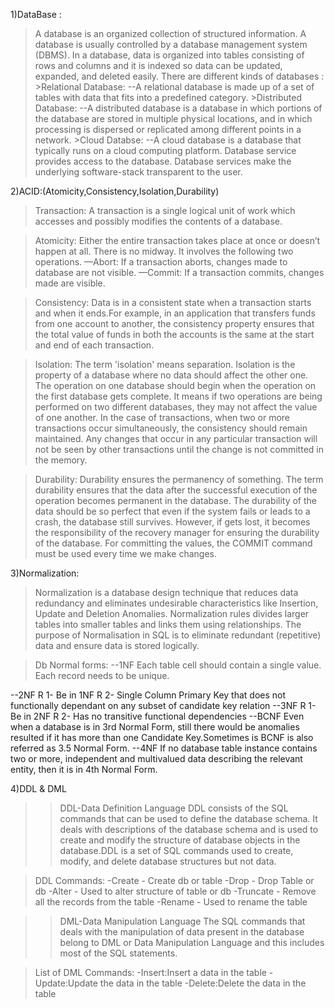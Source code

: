 1)DataBase :
>A database is an organized collection of structured information.
>A database is usually controlled by a database management system (DBMS). 
>In a database, data is organized into tables consisting of rows and columns and it is indexed so data can be updated, expanded, and deleted easily.
>There are different kinds of databases :
    >Relational Database:
    --A relational database is made up of a set of tables with data that fits into a predefined category.
    >Distributed Database:
    --A distributed database is a database in which portions of the database are stored in multiple physical locations, and in which processing is dispersed or replicated among different points in a network. 
    >Cloud Databse:
    --A cloud database is a database that typically runs on a cloud computing platform. Database service provides access to the database. Database services make the underlying software-stack transparent to the user.
    
2)ACID:(Atomicity,Consistency,Isolation,Durability)

>Transaction:
    A transaction is a single logical unit of work which accesses and possibly modifies the contents of a database.

>Atomicity:
    Either the entire transaction takes place at once or doesn’t happen at all. There is no midway. It involves the following two operations. 
    —Abort: 
    If a transaction aborts, changes made to database are not visible. 
    —Commit: 
    If a transaction commits, changes made are visible. 

>Consistency:
    Data is in a consistent state when a transaction starts and when it ends.For example, in an application that transfers funds from one account to another, the consistency property ensures that the total value of funds in both the accounts is the same at the start and end of each transaction.

> Isolation: 
    The term 'isolation' means separation. Isolation is the property of a database where no data should affect the other one. The operation on one database should begin when the operation on the first database gets complete. It means if two operations are being performed on two different databases, they may not affect the value of one another. In the case of transactions, when two or more transactions occur simultaneously, the consistency should remain maintained. Any changes that occur in any particular transaction will not be seen by other transactions until the change is not committed in the memory.

>Durability: 
    Durability ensures the permanency of something. The term durability ensures that the data after the successful execution of the operation becomes permanent in the database. The durability of the data should be so perfect that even if the system fails or leads to a crash, the database still survives. However, if gets lost, it becomes the responsibility of the recovery manager for ensuring the durability of the database. For committing the values, the COMMIT command must be used every time we make changes.

3)Normalization:
>Normalization is a database design technique that reduces data redundancy and eliminates undesirable characteristics like Insertion, Update and Deletion Anomalies. Normalization rules divides larger tables into smaller tables and links them using relationships. The purpose of Normalisation in SQL is to eliminate redundant (repetitive) data and ensure data is stored logically.

>Db Normal forms:
--1NF
    Each table cell should contain a single value.
    Each record needs to be unique.

--2NF
    R 1- Be in 1NF
    R 2- Single Column Primary Key that does not functionally dependant on any subset of candidate key relation
--3NF
    R 1- Be in 2NF
    R 2- Has no transitive functional dependencies
--BCNF
    Even when a database is in 3rd Normal Form, still there would be anomalies resulted if it has more than one Candidate Key.Sometimes is BCNF is also referred as 3.5 Normal Form.
--4NF
    If no database table instance contains two or more, independent and multivalued data describing the relevant entity, then it is in 4th Normal Form.

4)DDL & DML
>>DDL-Data Definition Language
>DDL consists of the SQL commands that can be used to define the database schema. It deals with descriptions of the database schema and is used to create and modify the structure of database objects in the database.DDL is a set of SQL commands used to create, modify, and delete database structures but not data.

>DDL Commands:
-Create - Create db or table
-Drop - Drop Table or db 
-Alter - Used to alter structure of table or db
-Truncate - Remove all the records from the table
-Rename - Used to rename the table

>>DML-Data Manipulation Language
The SQL commands that deals with the manipulation of data present in the database belong to DML or Data Manipulation Language and this includes most of the SQL statements.

>List of DML Commands:
-Insert:Insert a data in the table
-Update:Update the data in the table
-Delete:Delete the data in the table









